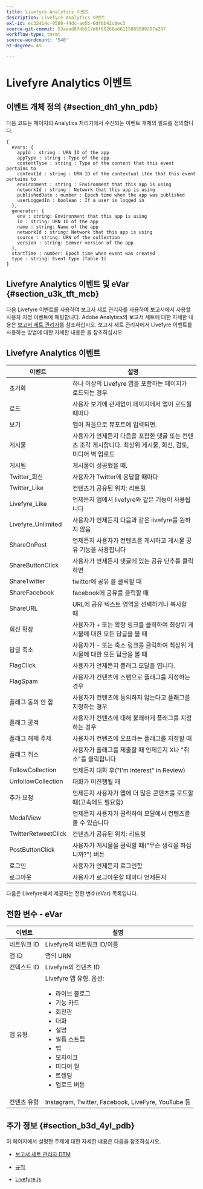 ```yaml
---
title: Livefyre Analytics 이벤트
description: Livefyre Analytics 이벤트
exl-id: ec32414c-0580-44dc-ae5b-6df0b42c0ec3
source-git-commit: 53aead87db517e6f68266a66115889509287a287
workflow-type: tm+mt
source-wordcount: '540'
ht-degree: 4%

---
```


# Livefyre Analytics 이벤트

## 이벤트 개체 정의 {#section_dh1_yhn_pdb}

다음 코드는 페이지의 Analytics 처리기에서 수신되는 이벤트 개체의 필드를 정의합니다.

```
{
  evars: {
    appId : string : URN ID of the app
    appType : string : Type of the app
    contentType : string : Type of the content that this event pertains to
    contextId : string : URN ID of the contextual item that this event pertains to
    environment : string : Environment that this app is using
    networkId : string : Network that this app is using
    publishedDate : number : Epoch time when the app was published
    userLoggedIn : boolean : If a user is logged in
  },
  generator: {
    env : string: Environment that this app is using
    id : string: URN ID of the app
    name : string: Name of the app
    networkId : string: Network that this app is using
    source : string: URN of the collection
    version : string: Semver version of the app
  },
  startTime : number: Epoch time when event was created
  type : string: Event type (Table 1)
}
```

## Livefyre Analytics 이벤트 및 eVar {#section_u3k_tft_mcb}

다음 Livefyre 이벤트를 사용하여 보고서 세트 관리자를 사용하여 보고서에서 사용할 사용자 지정 이벤트에 매핑합니다. Adobe Analytics의 보고서 세트에 대한 자세한 내용은 [보고서 세트 관리자](https://experienceleague.adobe.com/docs/analytics/admin/manage-report-suites/report-suites-admin.html?lang=en)를 참조하십시오. 보고서 세트 관리자에서 Livefyre 이벤트를 사용하는 방법에 대한 자세한 내용은 [](../livefyre-analytics/c-use-livefyre-with-adobe-analytics.md#section_iks_kgd_4cb) 을 참조하십시오.

## Livefyre Analytics 이벤트

| 이벤트 | 설명 |
|---|---|
| 초기화 | 하나 이상의 Livefyre 앱을 포함하는 페이지가 로드되는 경우 |
| 로드 | 사용자 보기에 관계없이 페이지에서 앱이 로드될 때마다 |
| 보기 | 앱이 처음으로 뷰포트에 입력되면. |
| 게시물 | 사용자가 언제든지 다음을 포함한 댓글 또는 컨텐츠 조각 게시합니다. 최상위 게시물, 회신, 검토, 미디어 벽 업로드 |
| 게시됨 | 게시물이 성공했을 때. |
| Twitter_회신 | 사용자가 Twitter에 응답할 때마다 |
| Twitter_Like | 컨텐츠가 공유된 위치: 리트윗 |
| Livefyre_Like | 언제든지 앱에서 livefyre와 같은 기능이 사용됩니다 |
| Livefyre_Unlimited | 사용자가 언제든지 다음과 같은 livefyre를 원하지 않음 |
| ShareOnPost | 언제든지 사용자가 컨텐츠를 게시하고 게시물 공유 기능을 사용합니다 |
| ShareButtonClick | 사용자가 언제든지 댓글에 있는 공유 단추를 클릭하면 |
| ShareTwitter | twitter에 공유 를 클릭할 때 |
| ShareFacebook | facebook에 공유를 클릭할 때 |
| ShareURL | URL에 공유 텍스트 영역을 선택하거나 복사할 때 |
| 회신 확장 | 사용자가 + 또는 확장 링크를 클릭하여 최상위 게시물에 대한 모든 답글을 볼 때 |
| 답글 축소 | 사용자가 - 또는 축소 링크를 클릭하여 최상위 게시물에 대한 모든 답글을 볼 때 |
| FlagClick | 사용자가 언제든지 플래그 모달을 엽니다. |
| FlagSpam | 사용자가 컨텐츠에 스팸으로 플래그를 지정하는 경우 |
| 플래그 동의 안 함 | 사용자가 컨텐츠에 동의하지 않는다고 플래그를 지정하는 경우 |
| 플래그 공격 | 사용자가 컨텐츠에 대해 불쾌하게 플래그를 지정하는 경우 |
| 플래그 해제 주제 | 사용자가 컨텐츠에 오프라는 플래그를 지정할 때 |
| 플래그 취소 | 사용자가 플래그를 제출할 때 언제든지 X나 &quot;취소&quot;를 클릭합니다 |
| FollowCollection | 언제든지 대화 후(&quot;I&#39;m interest&quot; in Review) |
| UnfollowCollection | 대화가 미진행될 때 |
| 추가 요청 | 언제든지 사용자가 앱에 더 많은 콘텐츠를 로드할 때(고속에도 필요함) |
| ModalView | 언제든지 사용자가 클릭하여 모달에서 컨텐츠를 볼 수 있습니다 |
| TwitterRetweetClick | 컨텐츠가 공유된 위치: 리트윗 |
| PostButtonClick | 사용자가 게시물을 클릭할 때(&quot;무슨 생각을 하십니까?&quot;) 버튼 |
| 로그인 | 사용자가 언제든지 로그인함 |
| 로그아웃 | 사용자가 로그아웃할 때마다 언제든지 |

다음은 Livefyre에서 제공하는 전환 변수(eVar) 목록입니다.

## 전환 변수 - eVar

| 이벤트 | 설명 |
|--- |--- |
| 네트워크 ID | Livefyre의 네트워크 ID/이름 |
| 앱 ID | 앱의 URN |
| 컨텍스트 ID | Livefyre의 컨텐츠 ID |
| 앱 유형 | Livefyre 앱 유형. 옵션: <br><ul><li>라이브 블로그  </li><li> 기능 카드</li><li>회전판</li><li>대화 </li><li>설명</li><li>필름 스트립</li><li>맵</li><li>모자이크</li><li>미디어 월</li><li>트렌딩</li><li>업로드 버튼</li></ul> |
| 컨텐츠 유형 | Instagram, Twitter, Facebook, LiveFyre, YouTube 등 |

## 추가 정보 {#section_b3d_4yl_pdb}

이 페이지에서 설명한 주제에 대한 자세한 내용은 다음을 참조하십시오.

* [보고서 세트 ](https://experienceleague.adobe.com/docs/analytics/admin/manage-report-suites/report-suites-admin.html?lang=en)[관리자 DTM](https://experienceleague.adobe.com/docs/livefyre/using/apps/filmstrip/c-filmstrip-app.html?lang=en)

* [규칙](https://experienceleague.adobe.com/docs/dtm/using/resources/rules/create-rules.html?lang=en)
* [Livefyre.js](/help/implementation/c-livefyre.js.md)
